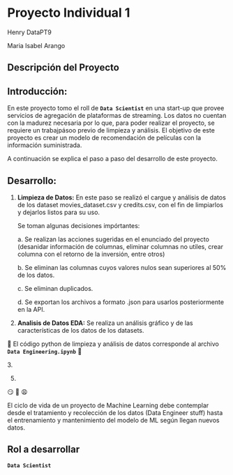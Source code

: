 # Proyecto Individual 1
Henry DataPT9 
</p>
Maria Isabel Arango

## **Descripción del Proyecto**

## Introducción:

En este proyecto tomo el roll de **`Data Scientist`** en una start-up que provee servicios de agregación de plataformas de streaming. 
Los datos no cuentan con la madurez necesaria por lo que, para poder realizar el proyecto, se requiere un trabajpásoo previo de limpieza y análisis.
El objetivo de este proyecto es crear un modelo de recomendación de películas con la información suministrada.

A continuación se explica el paso a paso del desarrollo de este proyecto.

## Desarrollo:

1. **Limpieza de Datos:**
   En este paso se realizó el cargue y análisis de datos de los dataset movies_dataset.csv y credits.csv, con el fin de limpiarlos y dejarlos listos para su uso.
   </p>
   Se toman algunas decisiones impórtantes:
   </p>
   a. Se realizan las acciones sugeridas en el enunciado del proyecto (desanidar información de columnas, eliminar columnas no utiles, crear columna con el retorno de la inversión, entre       otros)
   </p>
   b. Se eliminan las columnas cuyos valores nulos sean superiores al 50% de los datos.
   </p>
   c. Se eliminan duplicados.
   </p>
   d. Se exportan los archivos a formato .json para usarlos posteriormente en la API.
   </p>
2. **Analisis de Datos EDA:** Se realiza un análisis gráfico y de las características de los datos de los datasets.
   </p>
:eyes:    El código python de limpieza y análisis de datos corresponde al archivo **`Data Engineering.ipynb`**   :eyes:
</p>
3. 

5. 
 :smirk:
 :eyes:
 :weary:

El ciclo de vida de un proyecto de Machine Learning debe contemplar desde el tratamiento y recolección de los datos (Data Engineer stuff) hasta el entrenamiento y mantenimiento del modelo de ML según llegan nuevos datos.


## Rol a desarrollar

 **`Data Scientist`** 
